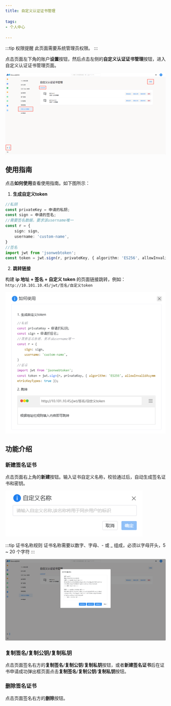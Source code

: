 ```yaml
---
title: 自定义认证证书管理

tags: 
- 个人中心

---
```


:::tip 权限提醒
此页面需要系统管理员权限。
:::

点击页面左下角的账户**设置**按钮，然后点击左侧的**自定义认证证书管理**按钮，进入自定义认证证书管理页面。

![自定义认证证书管理](Customized-Authentication-Certificate-Management.png "自定义认证证书管理")

## 使用指南

点击**如何使用**查看使用指南。如下图所示：

1. **生成自定义token**

```ts showLineNumbers
//私钥
const privateKey = 申请的私钥;
const sign = 申请的签名;
//需要签名数据，要求该username唯一
const r = {
    sign: sign,
    username: 'custom-name',
}
//签名
import jwt from 'jsonwebtoken';
const token = jwt.sign(r, privateKey, { algorithm: 'ES256', allowInvalidAsymmetricKeyTypes: true });
```

2. **跳转链接**

构建 **ip 地址 + 签名 + 自定义 token** 的页面链接跳转，例如：`http://10.101.10.45/jwt/签名/自定义token`

![使用指南](image-1.png "使用指南")

## 功能介绍

### 新建签名证书

点击页面右上角的**新建**按钮。输入证书自定义名称，校验通过后，自动生成签名证书和密钥。

![自定义名称](image-4.png "自定义名称")

:::tip 证书名称规则
证书名称需要以数字、字母、- 或 _ 组成，必须以字母开头，5 ~ 20 个字符
:::

![新建签名证书](New-Signing-Certificate.png "新建签名证书")

### 复制签名/复制公钥/复制私钥

点击页面签名右方的**复制签名**/**复制公钥**/**复制私钥**按钮，或者**新建签名证书**后在证书申请成功弹出框页面点击**复制签名**/**复制公钥**/**复制私钥**按钮。

### 删除签名证书

点击页面签名右方的**删除**按钮。